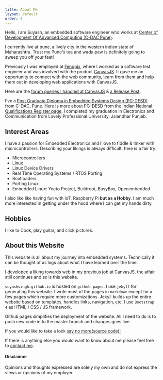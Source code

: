 ```yaml
---
title: About Me
layout: default
order: 4
---
```


Hello, I am Suyash, an embedded software engineer who works at [Center of Development Of Advanced Computing (C-DAC Pune)](https://cdac.in/).
 
I currently live at pune, a lively city in the western indian state of Maharashtra. Trust me Pune's tea and wada paw is definitely
going to sweep you off your feet!

Previously I was employed at [Fenopix](https://fenopix.com/), where I worked as a software test engineer and was involved with the product [CanvasJS](https://canvasjs.com). It gave me an opportunity to connect with the web community, learn from them and help them out in developing web applications with CanvasJS.

Here are the [forum queries I handled at CanvasJS](https://canvasjs.com/forums/users/suyash-singh/replies/) & [a Release Post](https://canvasjs.com/blog/author/suyash-singh/).

I’ve a [Post Graduate Diploma in Embedded Systems Design (PG-DESD)](https://www.cdac.in/index.aspx?id=DESD&courseid=22) from C-DAC, Pune. Here is more about PG-DESD from the [Indian National Qualifications Register page](https://www.nqr.gov.in/qualification-title?nid=2995). I completed my graduation in Electronics and Communication from Lovely Professional University, Jalandhar Punjab.

## Interest Areas
I have a passion for Embedded Electronics and I love to fiddle & tinker with microcontrollers.
Describing your likings is always difficult, here is a fair try:
+ Microcontrollers
+ Linux
+ Linux Device Drivers
+ Real Time Operating Systems / RTOS Porting
+ Bootloaders
+ Porting Linux
+ Embedded Linux: Yocto Project, Buildroot, BusyBox, Openembedded

I also like like having fun with IoT, Raspberry Pi **but as a Hobby**. I am much more interested in getting under the hood where I can get my
hands dirty.

## Hobbies
I like to Cook, play guitar, and click pictures.

## About this Website
This website is all about my journey into embedded systems. Technically it can be thought of as logs about what I have learned over the time.

I developed a liking towards web in my previous job at CanvasJS, the affair still continues and so is this website.

`suyashsingh.github.io` is hosted on `github pages`. I use `jekyll` for generating this website. I write most of the pages in `markdown` except for
a few pages which require more customizations. Jekyll builds up the entire website based on templates, handles links, navigation, etc. I use `Bootstrap 4`
as HTML / CSS / JS framework. 

Github pages simplifies the deployment of the website. All I need to do is to push new code in to the master branch and changes goes live.

If you would like to take a look [say no more(source code)!](https://github.com/suyashsingh/suyashsingh.github.io)

If there is anything else you would want to know about me please feel free to [contact me](/contact.html).

#### Disclaimer
<span class="text-danger"> Opinions and thoughts expressed are solely my own and do not express the views or opinions of my employer.</span>


